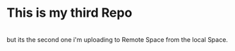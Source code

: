 # This is my third Repo

<br>
but its the second one i'm uploading to Remote Space from the local Space.